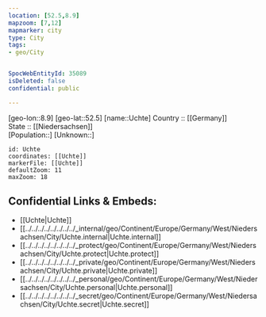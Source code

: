 ```yaml
---
location: [52.5,8.9] 
mapzoom: [7,12] 
mapmarker: city 
type: City
tags:
- geo/City


SpocWebEntityId: 35089
isDeleted: false
confidential: public

---
```

[geo-lon::8.9] 
[geo-lat::52.5] 
[name::Uchte] 
Country :: [[Germany]]  
State :: [[Niedersachsen]]  
[Population::] 
[Unknown::] 


```leaflet
id: Uchte
coordinates: [[Uchte]] 
markerFile: [[Uchte]] 
defaultZoom: 11 
maxZoom: 18
```


## Confidential Links & Embeds: 
- [[Uchte|Uchte]]  
- [[../../../../../../../../_internal/geo/Continent/Europe/Germany/West/Niedersachsen/City/Uchte.internal|Uchte.internal]] 
- [[../../../../../../../../_protect/geo/Continent/Europe/Germany/West/Niedersachsen/City/Uchte.protect|Uchte.protect]] 
- [[../../../../../../../../_private/geo/Continent/Europe/Germany/West/Niedersachsen/City/Uchte.private|Uchte.private]] 
- [[../../../../../../../../_personal/geo/Continent/Europe/Germany/West/Niedersachsen/City/Uchte.personal|Uchte.personal]] 
- [[../../../../../../../../_secret/geo/Continent/Europe/Germany/West/Niedersachsen/City/Uchte.secret|Uchte.secret]] 
